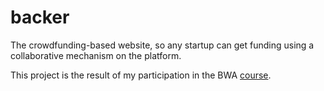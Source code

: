 # backer
The crowdfunding-based website, so any startup can get funding using a collaborative mechanism on the platform.

This project is the result of my participation in the BWA [course](https://class.buildwithangga.com/welcome_course/full-stack-golang-vue-nuxtjs-website-crowdfunding).

